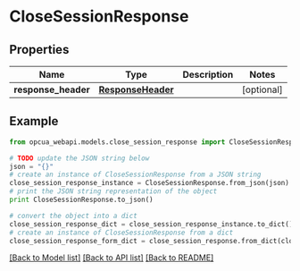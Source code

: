 # CloseSessionResponse


## Properties
Name | Type | Description | Notes
------------ | ------------- | ------------- | -------------
**response_header** | [**ResponseHeader**](ResponseHeader.md) |  | [optional] 

## Example

```python
from opcua_webapi.models.close_session_response import CloseSessionResponse

# TODO update the JSON string below
json = "{}"
# create an instance of CloseSessionResponse from a JSON string
close_session_response_instance = CloseSessionResponse.from_json(json)
# print the JSON string representation of the object
print CloseSessionResponse.to_json()

# convert the object into a dict
close_session_response_dict = close_session_response_instance.to_dict()
# create an instance of CloseSessionResponse from a dict
close_session_response_form_dict = close_session_response.from_dict(close_session_response_dict)
```
[[Back to Model list]](../README.md#documentation-for-models) [[Back to API list]](../README.md#documentation-for-api-endpoints) [[Back to README]](../README.md)


